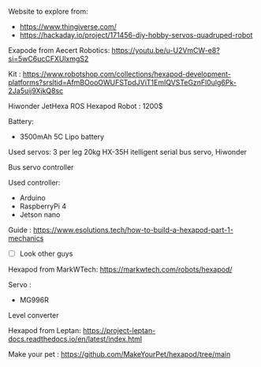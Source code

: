 
Website to explore from:
- https://www.thingiverse.com/
- https://hackaday.io/project/171456-diy-hobby-servos-quadruped-robot


Exapode from Aecert Robotics: https://youtu.be/u-U2VmCW-e8?si=5wC6ucCFXUlxmgS2


Kit : https://www.robotshop.com/collections/hexapod-development-platforms?srsltid=AfmBOooOWUFSTpdJViT1EmIQVSTeGznFl0ulg6Pk-2Ja5uij9XjkQ8sc

 Hiwonder JetHexa ROS Hexapod Robot : 1200$

Battery: 
- 3500mAh 5C Lipo battery

Used servos:
3 per leg
20kg
HX-35H itelligent serial bus servo, Hiwonder



Bus servo controller 

Used controller:
- Arduino
- RaspberryPi 4
- Jetson nano 


Guide : https://www.esolutions.tech/how-to-build-a-hexapod-part-1-mechanics
- [ ] Look other guys 


Hexapod from MarkWTech:  https://markwtech.com/robots/hexapod/ 

Servo :
- MG996R

Level converter 

Hexapod from Leptan: https://project-leptan-docs.readthedocs.io/en/latest/index.html


Make your pet : https://github.com/MakeYourPet/hexapod/tree/main
